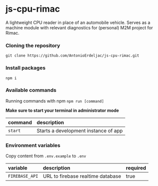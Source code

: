 # js-cpu-rimac

A lightweight CPU reader in place of an automobile vehicle. Serves as a machine module with relevant diagnostics for (personal) M2M project for Rimac.

### Cloning the repository

```shell
git clone https://github.com/AntonioErdeljac/js-cpu-rimac.git
```

### Install packages


```shell
npm i
```

### Available commands

Running commands with npm `npm run [command]`

**Make sure to start your terminal in administrator mode**

| command            | description                                                                                                                                                                 |
| :----------------- | :-------------------------------------------------------------------------------------------------------------------------------------------------------------------------- |
| `start`            | Starts a development instance of app                                                                                                                                        |

### Environment variables

Copy content from `.env.example` to `.env`

| variable           | description                              | required                                                                                                                         |
| :----------------- | :--------------------------------------- | :------------------------------------------------------------------------------------------------------------------------------- |
| `FIREBASE_API`     | URL to firebase realtime database        | true                                                                                                                             |
